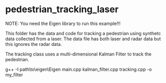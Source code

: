 # pedestrian_tracking_laser

NOTE: You need the Eigen library to run this example!!!

This folder has the data and code for tracking a pedestrian using synthetc data collected from a laser. 
The data file has both laser and radar data but this ignores the radar data.

The tracking class uses a multi-dimensional Kalman Filter to track the pedestrian. 

g++ -I path\to\eigen\Eigen main.cpp kalman_filter.cpp tracking.cpp -o my_filter
